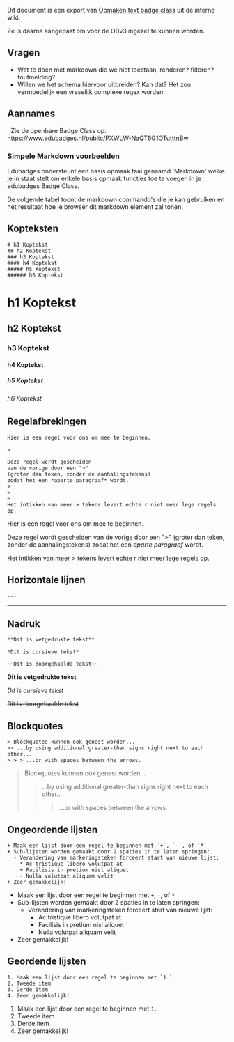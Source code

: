Dit document is een export van [Opmaken text badge
class](https://wiki.surfnet.nl/display/Edubadges/Opmaken+tekst+badge+class) uit de interne wiki.

Ze is daarna aangepast om voor de OBv3 ingezet te kunnen worden.


## Vragen

- Wat te doen met markdown die we niet toestaan, renderen? filteren? foutmelding?
- Willen we het schema hiervoor uitbreiden? Kan dat? Het zou vermoedelijk een vreselijk complexe
  regex worden.

## Aannames
 
Zie de openbare Badge Class op: https://www.edubadges.nl/public/PXWLW-NaQT6G1OTutttnBw

### Simpele Markdown voorbeelden

Edubadges ondersteunt een basis opmaak taal genaamd 'Markdown'
welke je in staat stelt om enkele basis opmaak functies toe te
voegen in je edubadges Badge Class.

De volgende tabel toont de markdown commando's die je kan
gebruiken en het resultaat hoe je browser dit markdown element
zal tonen:

## Kopteksten
```
# h1 Koptekst
## h2 Koptekst
### h3 Koptekst
#### h4 Koptekst
##### h5 Koptekst
###### h6 Koptekst
```
# h1 Koptekst
## h2 Koptekst
### h3 Koptekst
#### h4 Koptekst
##### h5 Koptekst
###### h6 Koptekst

## Regelafbrekingen

```
Hier is een regel voor ons om mee te beginnen.

>

Deze regel wordt gescheiden
van de vorige door een ">"
(groter dan teken, zonder de aanhalingstekens)
zodat het een *aparte paragraaf* wordt.
>
>
>
Het intikken van meer > tekens levert echte r niet meer lege regels op.
```

Hier is een regel voor ons om mee te beginnen.
>
Deze regel wordt gescheiden van de vorige door een ">" (groter dan teken,
zonder de aanhalingstekens) zodat het een *aparte paragraaf* wordt.
>
>
>
Het intikken van meer > tekens levert echte r niet meer lege regels op.

## Horizontale lijnen

```
---
```

---

## Nadruk
```
**Dit is vetgedrukte tekst**

*Dit is cursieve tekst*

~~Dit is doorgehaalde tekst~~
```

**Dit is vetgedrukte tekst**

*Dit is cursieve tekst*

~~Dit is doorgehaalde tekst~~

## Blockquotes

```
> Blockquotes kunnen ook genest worden...
>> ...by using additional greater-than signs right next to each other...
> > > ...or with spaces between the arrows.
```

> Blockquotes kunnen ook genest worden...
>> ...by using additional greater-than signs right next to each other...
> > > ...or with spaces between the arrows.

## Ongeordende lijsten

```
+ Maak een lijst door een regel te beginnen met `+`, `-`, of `*`
+ Sub-lijsten worden gemaakt door 2 spaties in te laten springen:
  - Verandering van markeringsteken forceert start van nieuwe lijst:
    * Ac tristique libero volutpat at
    + Facilisis in pretium nisl aliquet
    - Nulla volutpat aliquam velit
+ Zeer gemakkelijk!
```

+ Maak een lijst door een regel te beginnen met `+`, `-`, of `*`
+ Sub-lijsten worden gemaakt door 2 spaties in te laten springen:
  - Verandering van markeringsteken forceert start van nieuwe lijst:
    * Ac tristique libero volutpat at
    + Facilisis in pretium nisl aliquet
    - Nulla volutpat aliquam velit
+ Zeer gemakkelijk!

## Geordende lijsten

```
1. Maak een lijst door een regel te beginnen met `1.`
2. Tweede item
3. Derde item
4. Zeer gemakkelijk!
```

1. Maak een lijst door een regel te beginnen met `1.`
2. Tweede item
3. Derde item
4. Zeer gemakkelijk!
